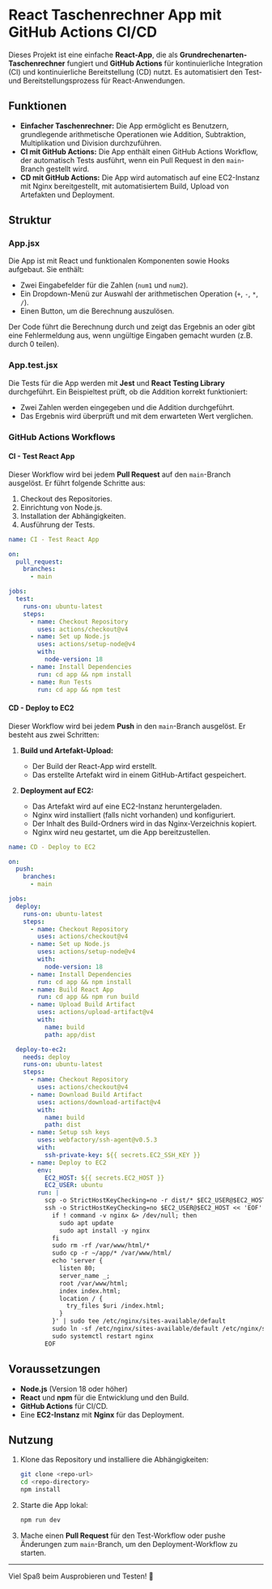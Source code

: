 
# React Taschenrechner App mit GitHub Actions CI/CD

Dieses Projekt ist eine einfache **React-App**, die als **Grundrechenarten-Taschenrechner** fungiert und **GitHub Actions** für kontinuierliche Integration (CI) und kontinuierliche Bereitstellung (CD) nutzt. Es automatisiert den Test- und Bereitstellungsprozess für React-Anwendungen.

## Funktionen

- **Einfacher Taschenrechner:** Die App ermöglicht es Benutzern, grundlegende arithmetische Operationen wie Addition, Subtraktion, Multiplikation und Division durchzuführen.
- **CI mit GitHub Actions:** Die App enthält einen GitHub Actions Workflow, der automatisch Tests ausführt, wenn ein Pull Request in den `main`-Branch gestellt wird.
- **CD mit GitHub Actions:** Die App wird automatisch auf eine EC2-Instanz mit Nginx bereitgestellt, mit automatisiertem Build, Upload von Artefakten und Deployment.

## Struktur

### **App.jsx**

Die App ist mit React und funktionalen Komponenten sowie Hooks aufgebaut. Sie enthält:

- Zwei Eingabefelder für die Zahlen (`num1` und `num2`).
- Ein Dropdown-Menü zur Auswahl der arithmetischen Operation (`+`, `-`, `*`, `/`).
- Einen Button, um die Berechnung auszulösen.

Der Code führt die Berechnung durch und zeigt das Ergebnis an oder gibt eine Fehlermeldung aus, wenn ungültige Eingaben gemacht wurden (z.B. durch 0 teilen).

### **App.test.jsx**

Die Tests für die App werden mit **Jest** und **React Testing Library** durchgeführt. Ein Beispieltest prüft, ob die Addition korrekt funktioniert:

- Zwei Zahlen werden eingegeben und die Addition durchgeführt.
- Das Ergebnis wird überprüft und mit dem erwarteten Wert verglichen.

### **GitHub Actions Workflows**

#### **CI - Test React App**

Dieser Workflow wird bei jedem **Pull Request** auf den `main`-Branch ausgelöst. Er führt folgende Schritte aus:

1. Checkout des Repositories.
2. Einrichtung von Node.js.
3. Installation der Abhängigkeiten.
4. Ausführung der Tests.

```yaml
name: CI - Test React App

on:
  pull_request:
    branches:
      - main

jobs:
  test:
    runs-on: ubuntu-latest
    steps:
      - name: Checkout Repository
        uses: actions/checkout@v4
      - name: Set up Node.js
        uses: actions/setup-node@v4
        with:
          node-version: 18
      - name: Install Dependencies
        run: cd app && npm install
      - name: Run Tests
        run: cd app && npm test
```

#### **CD - Deploy to EC2**

Dieser Workflow wird bei jedem **Push** in den `main`-Branch ausgelöst. Er besteht aus zwei Schritten:

1. **Build und Artefakt-Upload:** 
   - Der Build der React-App wird erstellt.
   - Das erstellte Artefakt wird in einem GitHub-Artifact gespeichert.

2. **Deployment auf EC2:**
   - Das Artefakt wird auf eine EC2-Instanz heruntergeladen.
   - Nginx wird installiert (falls nicht vorhanden) und konfiguriert.
   - Der Inhalt des Build-Ordners wird in das Nginx-Verzeichnis kopiert.
   - Nginx wird neu gestartet, um die App bereitzustellen.

```yaml
name: CD - Deploy to EC2

on:
  push:
    branches:
      - main

jobs:
  deploy:
    runs-on: ubuntu-latest
    steps:
      - name: Checkout Repository
        uses: actions/checkout@v4
      - name: Set up Node.js
        uses: actions/setup-node@v4
        with:
          node-version: 18
      - name: Install Dependencies
        run: cd app && npm install
      - name: Build React App
        run: cd app && npm run build
      - name: Upload Build Artifact
        uses: actions/upload-artifact@v4
        with:
          name: build
          path: app/dist

  deploy-to-ec2:
    needs: deploy
    runs-on: ubuntu-latest
    steps:
      - name: Checkout Repository
        uses: actions/checkout@v4
      - name: Download Build Artifact
        uses: actions/download-artifact@v4
        with:
          name: build
          path: dist
      - name: Setup ssh keys
        uses: webfactory/ssh-agent@v0.5.3
        with:
          ssh-private-key: ${{ secrets.EC2_SSH_KEY }}
      - name: Deploy to EC2
        env:
          EC2_HOST: ${{ secrets.EC2_HOST }}
          EC2_USER: ubuntu
        run: |
          scp -o StrictHostKeyChecking=no -r dist/* $EC2_USER@$EC2_HOST:~/app
          ssh -o StrictHostKeyChecking=no $EC2_USER@$EC2_HOST << 'EOF'
            if ! command -v nginx &> /dev/null; then
              sudo apt update
              sudo apt install -y nginx
            fi
            sudo rm -rf /var/www/html/*
            sudo cp -r ~/app/* /var/www/html/
            echo 'server {
              listen 80;
              server_name _;
              root /var/www/html;
              index index.html;
              location / {
                try_files $uri /index.html;
              }
            }' | sudo tee /etc/nginx/sites-available/default
            sudo ln -sf /etc/nginx/sites-available/default /etc/nginx/sites-enabled/default
            sudo systemctl restart nginx
          EOF
```

## Voraussetzungen

- **Node.js** (Version 18 oder höher)
- **React** und **npm** für die Entwicklung und den Build.
- **GitHub Actions** für CI/CD.
- Eine **EC2-Instanz** mit **Nginx** für das Deployment.

## Nutzung

1. Klone das Repository und installiere die Abhängigkeiten:
   ```bash
   git clone <repo-url>
   cd <repo-directory>
   npm install
   ```

2. Starte die App lokal:
   ```bash
   npm run dev
   ```

3. Mache einen **Pull Request** für den Test-Workflow oder pushe Änderungen zum `main`-Branch, um den Deployment-Workflow zu starten.

---

Viel Spaß beim Ausprobieren und Testen! 🚀
